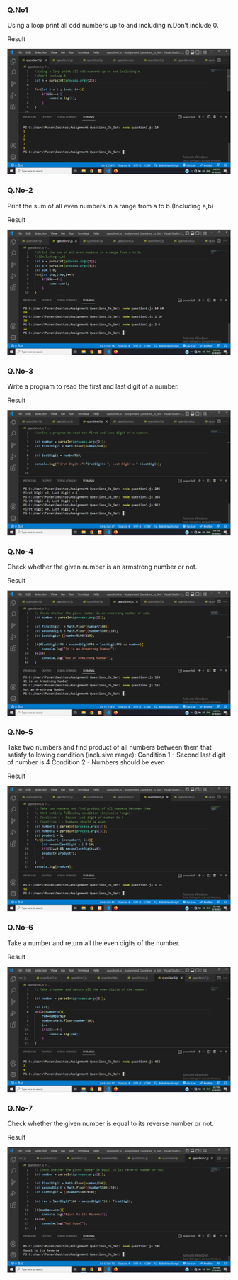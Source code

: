 <h3>Q.No1</h3>
<p>Using a loop print all odd numbers up to and including n.Don’t include 0.</p>
<p>Result</p>
<img src = "./images/output1.png">

<h3>Q.No-2</h3>
<p>Print the sum of all even numbers in a range from a to b.(Including a,b)</p>
<p>Result</p>
<img src="./images/output2.png">

<h3>Q.No-3</h3>
<p>Write a program to read the first and last digit of a number.</p>
<p>Result</p>
<img src="./images/output3.png">

<h3>Q.No-4</h3>
<p>Check whether the given number is an armstrong number or not.</p>
<p>Result</p>
<img src="./images/output4.png">

<h3>Q.No-5</h3>
<p>Take two numbers and find product of all numbers between them
that satisfy following condition (inclusive range): 
Condition 1 - Second last digit of number is 4
Condition 2 - Numbers should be even</p>
<p>Result</p>
<img src="./images/output5.png">

<h3>Q.No-6</h3>
<p>Take a number and return all the even digits of the number.</p>
<p>Result</p>
<img src="./images/output6.png">

<h3>Q.No-7</h3>
<p>Check whether the given number is equal to its reverse number or not.</p>
<p> Result</p>
<img src="./images/output7.png">








